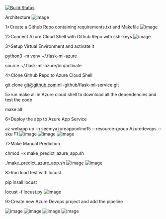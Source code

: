 [![Build Status](https://dev.azure.com/odluser254899/flask-ml-service_dev/_apis/build/status%2Fnil-github.flask-ml-service_dev?branchName=main)](https://dev.azure.com/odluser254899/flask-ml-service_dev/_build/latest?definitionId=2&branchName=main)

Architecture
 ![image](https://github.com/nil-github/flask-ml-service_dev/assets/66524063/7dcf0a80-f63c-4234-a388-7b68181cdae9)

1>Create a Github Repo containing requirements.txt and Makefile
 ![image](https://github.com/nil-github/flask-ml-service_dev/assets/66524063/75f858fa-bd01-4da4-8ebd-155511a9e331)

2>Connect Azure Cloud Shell with Github Repo with ssh-keys 
 ![image](https://github.com/nil-github/flask-ml-service_dev/assets/66524063/8eada47a-2c54-4ac8-8664-bd871da2d1da)

3>Setup Virtual Environment and activate it

python3 -m venv ~/.flask-ml-azure

source ~/.flask-ml-azure/bin/activate

4>Clone Github Repo to Azure Cloud Shell

git clone git@github.com:nil-github/flask-ml-service.git

5>run make all in Azure cloud shell to download all the dependencies and test the code

make all

6>Deploy the app to Azure App Service

az webapp up -n seemyazureapponline15 --resource-group Azuredevops --sku F1
 ![image](https://github.com/nil-github/flask-ml-service_dev/assets/66524063/75ade380-801a-494f-9888-f162cb6f533c)
 ![image](https://github.com/nil-github/flask-ml-service_dev/assets/66524063/3910bd4b-a420-4b1e-b3c7-16af6f4dccf3)
 ![image](https://github.com/nil-github/flask-ml-service_dev/assets/66524063/31e9ff9b-51ea-44bb-8f5f-918ea4a5fbb8)

7>Make Manual Prediction

chmod +x make_predict_azure_app.sh

./make_predict_azure_app.sh
 ![image](https://github.com/nil-github/flask-ml-service_dev/assets/66524063/e1f87b4b-6863-4e52-963e-2a030740582c)
 ![image](https://github.com/nil-github/flask-ml-service_dev/assets/66524063/415896b9-3cb8-4543-bfc8-9853e3d570c9)

8>Run load test with locust

pip insall locust

locust -f locust.py
 ![image](https://github.com/nil-github/flask-ml-service_dev/assets/66524063/d475c797-2021-4577-a4bc-b40b8bcf0b29)

9>Create new Azure Devops project and add the pipeline

![image](https://github.com/nil-github/flask-ml-service_dev/assets/66524063/3c0b2601-57ac-4477-88f1-205056d7a28c)
![image](https://github.com/nil-github/flask-ml-service_dev/assets/66524063/f244a8ae-9fa7-477f-b8b9-222266461825)
![image](https://github.com/nil-github/flask-ml-service_dev/assets/66524063/aa7b60c4-b32d-47aa-ad41-a4f6e5b5fefe)
![image](https://github.com/nil-github/flask-ml-service_dev/assets/66524063/868f95bf-7b0a-4975-b2ca-217835314266)





 

 




 
 

 




 
 


